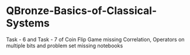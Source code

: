# QBronze-Basics-of-Classical-Systems
Task - 6 and Task - 7 of Coin Flip Game missing
Correlation, Operators on multiple bits and problem set missing notebooks
